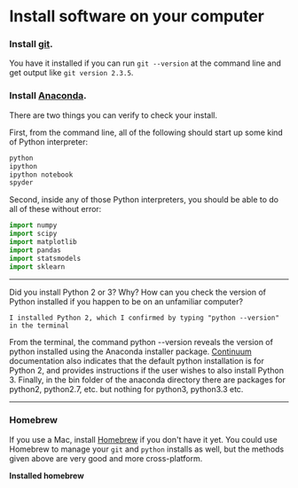# Install software on your computer


### Install [git](http://git-scm.com/).

You have it installed if you can run `git --version` at the command
line and get output like `git version 2.3.5`.


### Install [Anaconda](http://continuum.io/downloads).

There are two things you can verify to check your install.

First, from the command line, all of the following should start up
some kind of Python interpreter:

```bash
python
ipython
ipython notebook
spyder
```

Second, inside any of those Python interpreters, you should be able to
do all of these without error:

```python
import numpy
import scipy
import matplotlib
import pandas
import statsmodels
import sklearn
```

---

Did you install Python 2 or 3? Why? How can you check the version of Python installed if you happen to be on an unfamiliar computer?

```I installed Python 2, which I confirmed by typing "python --version" in the terminal```

From the terminal, the command python --version reveals the version of python installed using the Anaconda installer package. [Continuum](https://www.continuum.io/content/python-3-support-anaconda) documentation also indicates that the default python installation is for Python 2, and provides instructions if the user wishes to also install Python 3. Finally, in the bin folder of the anaconda directory there are packages for python2, python2.7, etc. but nothing for python3, python3.3 etc.

---


### Homebrew

If you use a Mac, install [Homebrew](http://brew.sh/) if you don't
have it yet. You could use Homebrew to manage your `git` and `python`
installs as well, but the methods given above are very good and more
cross-platform.

**Installed homebrew**
